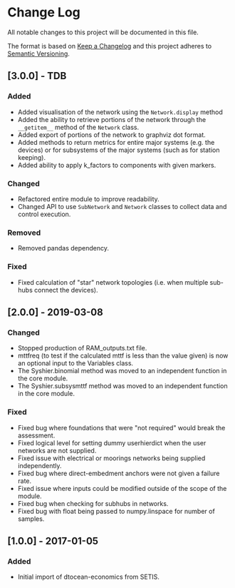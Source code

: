 # Change Log

All notable changes to this project will be documented in this file.

The format is based on [Keep a Changelog](http://keepachangelog.com/)
and this project adheres to [Semantic Versioning](http://semver.org/).

## [3.0.0] - TDB

### Added

-   Added visualisation of the network using the `Network.display` method
-   Added the ability to retrieve portions of the network through the 
    `__getitem__` method of the `Network` class.
-   Added export of portions of the network to graphviz dot format.
-   Added methods to return metrics for entire major systems (e.g. the devices)
    or for subsystems of the major systems (such as for station keeping).
-   Added ability to apply k_factors to components with given markers.

### Changed

-   Refactored entire module to improve readability.
-   Changed API to use `SubNetwork` and `Network` classes to collect data and 
    control execution.

### Removed

-   Removed pandas dependency.

### Fixed

-   Fixed calculation of "star" network topologies (i.e. when multiple sub-hubs
    connect the devices).

## [2.0.0] - 2019-03-08

### Changed

-   Stopped production of RAM_outputs.txt file.
-   mttfreq (to test if the calculated mttf is less than the value given) is now
    an optional input to the Variables class.
-   The Syshier.binomial method was moved to an independent function in the core
    module.
-   The Syshier.subsysmttf method was moved to an independent function in the 
    core module.

### Fixed

-   Fixed bug where foundations that were "not required" would break the
    assessment.
-   Fixed logical level for setting dummy userhierdict when the user networks 
    are not supplied.
-   Fixed issue with electrical or moorings networks being supplied
    independently.
-   Fixed bug where direct-embedment anchors were not given a failure rate.
-   Fixed issue where inputs could be modified outside of the scope of the
    module.
-   Fixed bug when checking for subhubs in networks.
-   Fixed bug with float being passed to numpy.linspace for number of samples.

## [1.0.0] - 2017-01-05

### Added

-   Initial import of dtocean-economics from SETIS.
